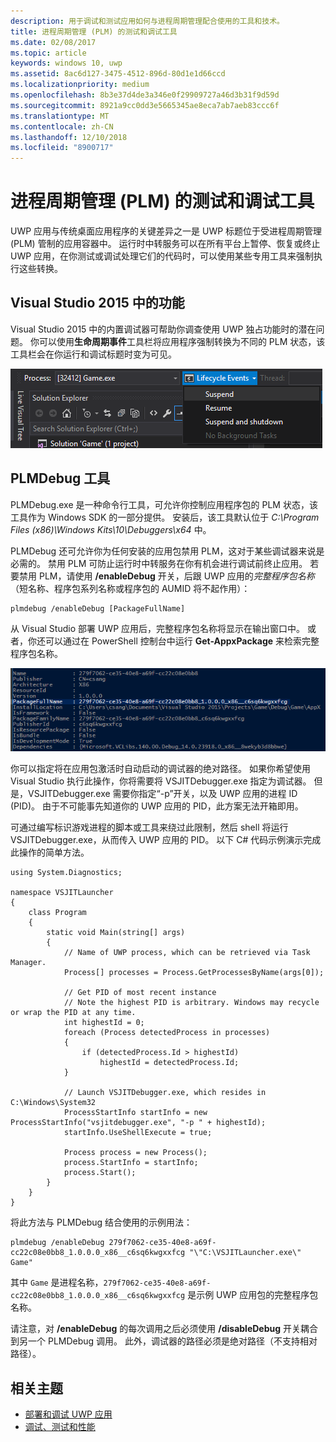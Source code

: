 ```yaml
---
description: 用于调试和测试应用如何与进程周期管理配合使用的工具和技术。
title: 进程周期管理 (PLM) 的测试和调试工具
ms.date: 02/08/2017
ms.topic: article
keywords: windows 10, uwp
ms.assetid: 8ac6d127-3475-4512-896d-80d1e1d66ccd
ms.localizationpriority: medium
ms.openlocfilehash: 8b3e37d4de3a346e0f29909727a46d3b31f9d59d
ms.sourcegitcommit: 8921a9cc0dd3e5665345ae8eca7ab7aeb83ccc6f
ms.translationtype: MT
ms.contentlocale: zh-CN
ms.lasthandoff: 12/10/2018
ms.locfileid: "8900717"
---
```

# <a name="testing-and-debugging-tools-for-process-lifetime-management-plm"></a>进程周期管理 (PLM) 的测试和调试工具

UWP 应用与传统桌面应用程序的关键差异之一是 UWP 标题位于受进程周期管理 (PLM) 管制的应用容器中。 运行时中转服务可以在所有平台上暂停、恢复或终止 UWP 应用，在你测试或调试处理它们的代码时，可以使用某些专用工具来强制执行这些转换。

## <a name="features-in-visual-studio-2015"></a>Visual Studio 2015 中的功能

Visual Studio 2015 中的内置调试器可帮助你调查使用 UWP 独占功能时的潜在问题。 你可以使用**生命周期事件**工具栏将应用程序强制转换为不同的 PLM 状态，该工具栏会在你运行和调试标题时变为可见。

![生命周期事件工具栏](images/gs-debug-uwp-apps-001.png)

## <a name="the-plmdebug-tool"></a>PLMDebug 工具

PLMDebug.exe 是一种命令行工具，可允许你控制应用程序包的 PLM 状态，该工具作为 Windows SDK 的一部分提供。 安装后，该工具默认位于 *C:\Program Files (x86)\Windows Kits\10\Debuggers\x64* 中。 

PLMDebug 还可允许你为任何安装的应用包禁用 PLM，这对于某些调试器来说是必需的。 禁用 PLM 可防止运行时中转服务在你有机会进行调试前终止应用。 若要禁用 PLM，请使用 **/enableDebug** 开关，后跟 UWP 应用的*完整程序包名称*（短名称、程序包系列名称或程序包的 AUMID 将不起作用）：

```
plmdebug /enableDebug [PackageFullName]
```

从 Visual Studio 部署 UWP 应用后，完整程序包名称将显示在输出窗口中。 或者，你还可以通过在 PowerShell 控制台中运行 **Get-AppxPackage** 来检索完整程序包名称。

![运行 Get-AppxPackage](images/gs-debug-uwp-apps-003.png)

你可以指定将在应用包激活时自动启动的调试器的绝对路径。 如果你希望使用 Visual Studio 执行此操作，你将需要将 VSJITDebugger.exe 指定为调试器。 但是，VSJITDebugger.exe 需要你指定“-p”开关，以及 UWP 应用的进程 ID (PID)。 由于不可能事先知道你的 UWP 应用的 PID，此方案无法开箱即用。

可通过编写标识游戏进程的脚本或工具来绕过此限制，然后 shell 将运行 VSJITDebugger.exe，从而传入 UWP 应用的 PID。 以下 C# 代码示例演示完成此操作的简单方法。

```
using System.Diagnostics;

namespace VSJITLauncher
{
    class Program
    {
        static void Main(string[] args)
        {
            // Name of UWP process, which can be retrieved via Task Manager.
            Process[] processes = Process.GetProcessesByName(args[0]);

            // Get PID of most recent instance
            // Note the highest PID is arbitrary. Windows may recycle or wrap the PID at any time.
            int highestId = 0;
            foreach (Process detectedProcess in processes)
            {
                if (detectedProcess.Id > highestId)
                    highestId = detectedProcess.Id;
            }

            // Launch VSJITDebugger.exe, which resides in C:\Windows\System32
            ProcessStartInfo startInfo = new ProcessStartInfo("vsjitdebugger.exe", "-p " + highestId);
            startInfo.UseShellExecute = true;

            Process process = new Process();
            process.StartInfo = startInfo;
            process.Start();
        }
    }
}
```

将此方法与 PLMDebug 结合使用的示例用法：

```
plmdebug /enableDebug 279f7062-ce35-40e8-a69f-cc22c08e0bb8_1.0.0.0_x86__c6sq6kwgxxfcg "\"C:\VSJITLauncher.exe\" Game"
```
其中 `Game` 是进程名称，`279f7062-ce35-40e8-a69f-cc22c08e0bb8_1.0.0.0_x86__c6sq6kwgxxfcg` 是示例 UWP 应用包的完整程序包名称。

请注意，对 **/enableDebug** 的每次调用之后必须使用 **/disableDebug** 开关耦合到另一个 PLMDebug 调用。 此外，调试器的路径必须是绝对路径（不支持相对路径）。

## <a name="related-topics"></a>相关主题
- [部署和调试 UWP 应用](deploying-and-debugging-uwp-apps.md)
- [调试、测试和性能](index.md)
